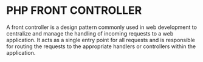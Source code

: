 <h1>PHP FRONT CONTROLLER</h1>


A front controller is a design pattern commonly used in web development to centralize and manage the handling of incoming requests to a web application. It acts as a single entry point for all requests and is responsible for routing the requests to the appropriate handlers or controllers within the application.